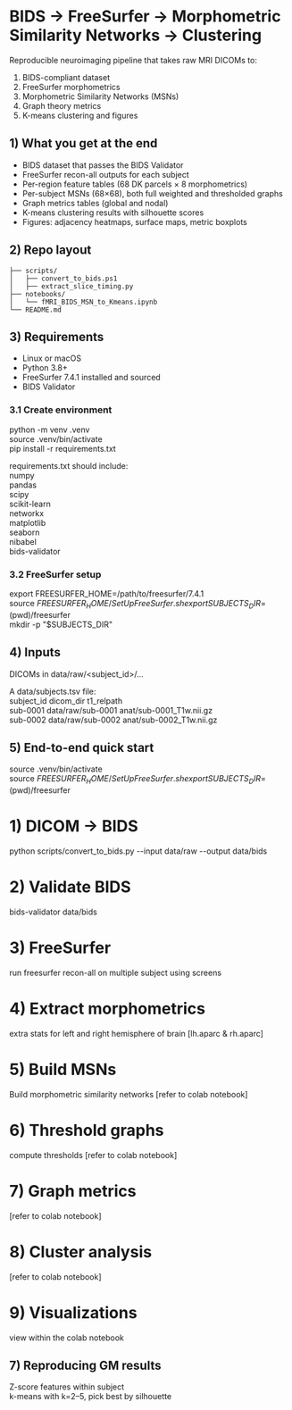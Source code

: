 # BIDS → FreeSurfer → Morphometric Similarity Networks → Clustering
Reproducible neuroimaging pipeline that takes raw MRI DICOMs to:  
1) BIDS-compliant dataset  
2) FreeSurfer morphometrics  
3) Morphometric Similarity Networks (MSNs)  
4) Graph theory metrics  
5) K-means clustering and figures  

## 1) What you get at the end
- BIDS dataset that passes the BIDS Validator  
- FreeSurfer recon-all outputs for each subject  
- Per-region feature tables (68 DK parcels × 8 morphometrics)  
- Per-subject MSNs (68×68), both full weighted and thresholded graphs  
- Graph metrics tables (global and nodal)  
- K-means clustering results with silhouette scores  
- Figures: adjacency heatmaps, surface maps, metric boxplots  

## 2) Repo layout
```text
├── scripts/  
│   ├── convert_to_bids.ps1  
│   ├── extract_slice_timing.py  
├── notebooks/  
│   └── fMRI_BIDS_MSN_to_Kmeans.ipynb  
└── README.md
```  

## 3) Requirements
- Linux or macOS  
- Python 3.8+  
- FreeSurfer 7.4.1 installed and sourced  
- BIDS Validator  

### 3.1 Create environment
python -m venv .venv  
source .venv/bin/activate  
pip install -r requirements.txt  

requirements.txt should include:  
numpy  
pandas  
scipy  
scikit-learn  
networkx  
matplotlib  
seaborn  
nibabel  
bids-validator  

### 3.2 FreeSurfer setup
export FREESURFER_HOME=/path/to/freesurfer/7.4.1  
source $FREESURFER_HOME/SetUpFreeSurfer.sh  
export SUBJECTS_DIR=$(pwd)/freesurfer  
mkdir -p "$SUBJECTS_DIR"  

## 4) Inputs
DICOMs in data/raw/<subject_id>/...  

A data/subjects.tsv file:  
subject_id	dicom_dir	t1_relpath  
sub-0001	data/raw/sub-0001	anat/sub-0001_T1w.nii.gz  
sub-0002	data/raw/sub-0002	anat/sub-0002_T1w.nii.gz  

## 5) End-to-end quick start
source .venv/bin/activate  
source $FREESURFER_HOME/SetUpFreeSurfer.sh  
export SUBJECTS_DIR=$(pwd)/freesurfer  

# 1) DICOM -> BIDS  
python scripts/convert_to_bids.py --input data/raw --output data/bids  

# 2) Validate BIDS  
bids-validator data/bids  

# 3) FreeSurfer  
run freesurfer recon-all on multiple subject using screens

# 4) Extract morphometrics  
extra stats for left and right hemisphere of brain [lh.aparc & rh.aparc]

# 5) Build MSNs   
Build morphometric similarity networks [refer to colab notebook]

# 6) Threshold graphs  
compute thresholds [refer to colab notebook]

# 7) Graph metrics  
[refer to colab notebook]

# 8) Cluster analysis  
[refer to colab notebook]

# 9) Visualizations  
view within the colab notebook


## 7) Reproducing GM results 
Z-score features within subject  
k-means with k=2–5, pick best by silhouette  
